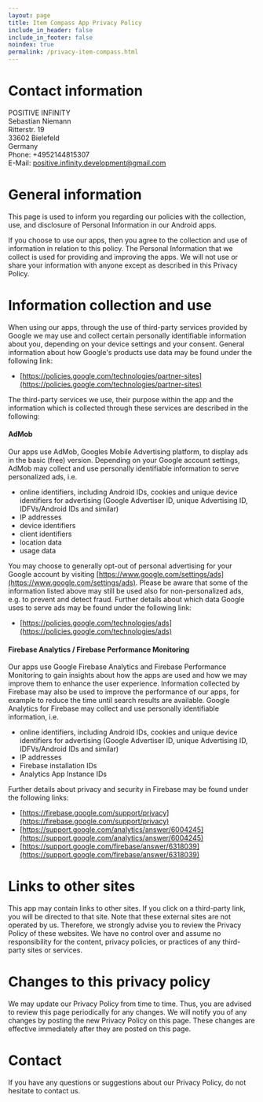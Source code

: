 ```yaml
---
layout: page
title: Item Compass App Privacy Policy
include_in_header: false
include_in_footer: false
noindex: true
permalink: /privacy-item-compass.html
---
```


# Contact information
POSITIVE INFINITY<br/>
Sebastian Niemann<br/>
Ritterstr. 19<br/>
33602 Bielefeld<br/>
Germany<br/>
Phone: +4952144815307<br/>
E-Mail: [positive.infinity.development@gmail.com](mailto:positive.infinity.development@gmail.com)

# General information
This page is used to inform you regarding our policies with the collection, use, and disclosure of Personal Information in our Android apps.

If you choose to use our apps, then you agree to the collection and use of information in relation to this policy. The Personal Information that we collect is used for providing and improving the apps. We will not use or share your information with anyone except as described in this Privacy Policy.

# Information collection and use
When using our apps, through the use of third-party services provided by Google we may use and collect certain personally identifiable information about you, depending on your device settings and your consent. General information about how Google's products use data may be found under the following link:
* [https://policies.google.com/technologies/partner-sites](https://policies.google.com/technologies/partner-sites)

The third-party services we use, their purpose within the app and the information which is collected through these services are described in the following:
#### AdMob
Our apps use AdMob, Googles Mobile Advertising platform, to display ads in the basic (free) version. Depending on your Google account settings, AdMob may collect and use personally identifiable information to serve personalized ads, i.e.
* online identifiers, including Android IDs, cookies and unique device identifiers for advertising (Google Advertiser ID, unique Advertising ID, IDFVs/Android IDs and similar)
* IP addresses
* device identifiers
* client identifiers 
* location data
* usage data

You may choose to generally opt-out of personal advertising for your Google account by visiting [https://www.google.com/settings/ads](https://www.google.com/settings/ads). Please be aware that some of the information listed above may still be used also for non-personalized ads, e.g. to prevent and detect fraud. Further details about which data Google uses to serve ads may be found under the following link:
* [https://policies.google.com/technologies/ads](https://policies.google.com/technologies/ads)

#### Firebase Analytics / Firebase Performance Monitoring
Our apps use Google Firebase Analytics and Firebase Performance Monitoring to gain insights about how the apps are used and how we may improve them to enhance the user experience. Information collected by Firebase may also be used to improve the performance of our apps, for example to reduce the time until search results are available. Google Analytics for Firebase may collect and use personally identifiable information, i.e.
* online identifiers, including Android IDs, cookies and unique device identifiers for advertising (Google Advertiser ID, unique Advertising ID, IDFVs/Android IDs and similar)
* IP addresses
* Firebase installation IDs
* Analytics App Instance IDs

Further details about privacy and security in Firebase may be found under the following links:
* [https://firebase.google.com/support/privacy](https://firebase.google.com/support/privacy)
* [https://support.google.com/analytics/answer/6004245](https://support.google.com/analytics/answer/6004245)
* [https://support.google.com/firebase/answer/6318039](https://support.google.com/firebase/answer/6318039)

# Links to other sites
This app may contain links to other sites. If you click on a third-party link, you will be directed to that site. Note that these external sites are not operated by us. Therefore, we strongly advise you to review the Privacy Policy of these websites. We have no control over and assume no responsibility for the content, privacy policies, or practices of any third-party sites or services.

# Changes to this privacy policy
We may update our Privacy Policy from time to time. Thus, you are advised to review this page periodically for any changes. We will notify you of any changes by posting the new Privacy Policy on this page. These changes are effective immediately after they are posted on this page.

# Contact
If you have any questions or suggestions about our Privacy Policy, do not hesitate to contact us.